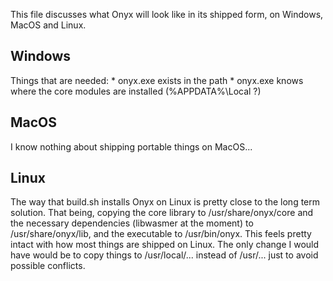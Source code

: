 This file discusses what Onyx will look like in its shipped form, on Windows, MacOS and Linux.

Windows
---------------------
Things that are needed:
    * onyx.exe exists in the path
    * onyx.exe knows where the core modules are installed (%APPDATA%\Local ?)

MacOS
---------------------
I know nothing about shipping portable things on MacOS...

Linux
---------------------
The way that build.sh installs Onyx on Linux is pretty close to the long term solution. That being,
copying the core library to /usr/share/onyx/core and the necessary dependencies (libwasmer at the
moment) to /usr/share/onyx/lib, and the executable to /usr/bin/onyx. This feels pretty intact with
how most things are shipped on Linux. The only change I would have would be to copy things to
/usr/local/... instead of /usr/... just to avoid possible conflicts.

